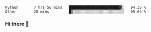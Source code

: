 <!--START_SECTION:waka-->
```text
Python       7 hrs 56 mins   ███████████████████████▓░   94.35 % 
Other        28 mins         █▒░░░░░░░░░░░░░░░░░░░░░░░   05.64 % 
```
<!--END_SECTION:waka-->

### Hi there 👋

<!--
**DnC275/DnC275** is a ✨ _special_ ✨ repository because its `README.md` (this file) appears on your GitHub profile.

Here are some ideas to get you started:

- 🔭 I’m currently working on ...
- 🌱 I’m currently learning ...
- 👯 I’m looking to collaborate on ...
- 🤔 I’m looking for help with ...
- 💬 Ask me about ...
- 📫 How to reach me: ...
- 😄 Pronouns: ...
- ⚡ Fun fact: ...
-->

